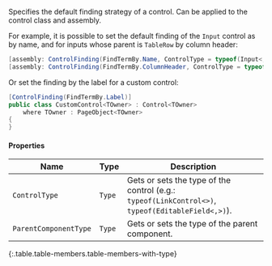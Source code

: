 Specifies the default finding strategy of a control. Can be applied to the control class and assembly.

For example, it is possible to set the default finding of the `Input` control as by name, and for inputs whose parent is `TableRow` by column header:

```cs
[assembly: ControlFinding(FindTermBy.Name, ControlType = typeof(Input<,>))]
[assembly: ControlFinding(FindTermBy.ColumnHeader, ControlType = typeof(Input<,>), ParentComponentType = typeof(TableRow<>))]
```

Or set the finding by the label for a custom control:

```cs
[ControlFinding(FindTermBy.Label)]
public class CustomControl<TOwner> : Control<TOwner>
    where TOwner : PageObject<TOwner>
{
}
```

#### Properties

Name | Type | Description
---- | ---- | -----------
`ControlType` | `Type` | Gets or sets the type of the control (e.g.: `typeof(LinkControl<>)`, `typeof(EditableField<,>)`).
`ParentComponentType` | `Type` | Gets or sets the type of the parent component.
{:.table.table-members.table-members-with-type}